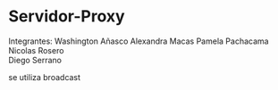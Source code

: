# Servidor-Proxy
Integrantes:
Washington Añasco
Alexandra Macas
Pamela Pachacama
Nicolas Rosero  
Diego Serrano 

se utiliza broadcast
